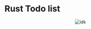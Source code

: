 # Rust Todo list
<p align="center">
<img src="https://c.tenor.com/FmP0JgCJJWIAAAAC/kid-named-finger-mike-ehrmantraut.gif" alt="idk">
</p>
